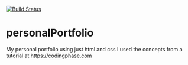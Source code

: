[![Build Status](https://travis-ci.com/darmhoo/personalPortfolio.svg?branch=master)](https://travis-ci.com/darmhoo/personalPortfolio)
# personalPortfolio

My personal portfolio using just html and css
I used the concepts from a tutorial at https://codingphase.com
